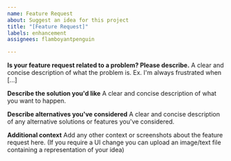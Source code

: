```yaml
---
name: Feature Request
about: Suggest an idea for this project
title: "[Feature Request]"
labels: enhancement
assignees: flamboyantpenguin

---
```


**Is your feature request related to a problem? Please describe.**
A clear and concise description of what the problem is. Ex. I'm always frustrated when [...]

**Describe the solution you'd like**
A clear and concise description of what you want to happen.

**Describe alternatives you've considered**
A clear and concise description of any alternative solutions or features you've considered.

**Additional context**
Add any other context or screenshots about the feature request here. (If you require a UI change you can upload an image/text file containing a representation of your idea)
